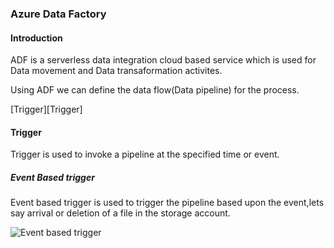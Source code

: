 
### Azure Data Factory

#### Introduction

ADF is a serverless data integration cloud based service which is used for Data movement and Data transaformation activites.

Using ADF we can define the data flow(Data pipeline) for the process.

[Trigger][Trigger]

#### Trigger

Trigger is used to invoke a pipeline at the specified time or event.

##### Event Based trigger

Event based trigger is used to trigger the pipeline based upon the event,lets say arrival or deletion of a file in the storage account.

![Event based trigger](/images/eventbasedtrigger.PNG)


